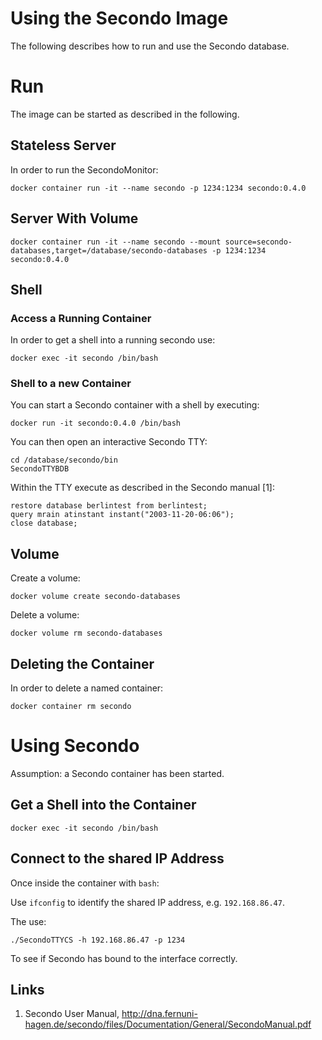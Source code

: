 # Using the Secondo Image

The following describes how to run and use the Secondo database.

# Run

The image can be started as described in the following.

## Stateless Server

In order to run the SecondoMonitor:

    docker container run -it --name secondo -p 1234:1234 secondo:0.4.0

## Server With Volume

    docker container run -it --name secondo --mount source=secondo-databases,target=/database/secondo-databases -p 1234:1234 secondo:0.4.0

## Shell

### Access a Running Container

In order to get a shell into a running secondo use:

    docker exec -it secondo /bin/bash

### Shell to a new Container

You can start a Secondo container with a shell by executing:

    docker run -it secondo:0.4.0 /bin/bash

You can then open an interactive Secondo TTY:
    
    cd /database/secondo/bin
    SecondoTTYBDB

Within the TTY execute as described in the Secondo manual [1]:

    restore database berlintest from berlintest;
    query mrain atinstant instant("2003-11-20-06:06");
    close database;

## Volume

Create a volume:

    docker volume create secondo-databases

Delete a volume:

    docker volume rm secondo-databases

## Deleting the Container

In order to delete a named container:

    docker container rm secondo

# Using Secondo

Assumption: a Secondo container has been started.

## Get a Shell into the Container

    docker exec -it secondo /bin/bash

## Connect to the shared IP Address

Once inside the container with `bash`:

Use `ifconfig` to identify the shared IP address, e.g. `192.168.86.47`.

The use: 

    ./SecondoTTYCS -h 192.168.86.47 -p 1234

To see if Secondo has bound to the interface correctly.

## Links
1. Secondo User Manual, http://dna.fernuni-hagen.de/secondo/files/Documentation/General/SecondoManual.pdf